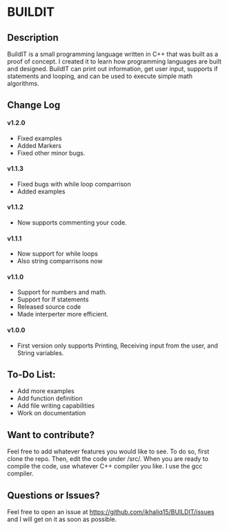 # BUILDIT

## Description
BuildIT is a small programming language written in C++ that was built as a proof of concept. I created it to learn how programming languages are built and designed. BuildIT can print out information, get user input, supports if statements and looping, and can be used to execute simple math algorithms.

## Change Log

#### v1.2.0
- Fixed examples
- Added Markers
- Fixed other minor bugs.

#### v1.1.3
- Fixed bugs with while loop comparrison
- Added examples

#### v1.1.2
- Now supports commenting your code.

#### v1.1.1
- Now support for while loops
- Also string comparrisons now

#### v1.1.0
- Support for numbers and math.
- Support for If statements
- Released source code
- Made interperter more efficient.

#### v1.0.0
- First version only supports Printing, Receiving input from the user, and String variables.

## To-Do List:
- Add more examples
- Add function definition
- Add file writing capabilities
- Work on documentation

## Want to contribute?
Feel free to add whatever features you would like to see. 
To do so, first clone the repo. Then, edit the code under /src/. When you are ready to compile the code, use whatever C++ compiler you like. I use the gcc compiler.

## Questions or Issues?
Feel free to open an issue at https://github.com/ikhaliq15/BUILDIT/issues and I will get on it as soon as possible.

